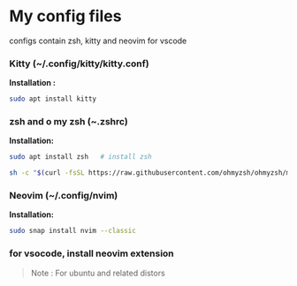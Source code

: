 # My config files

configs contain zsh, kitty and neovim for vscode

### Kitty (~/.config/kitty/kitty.conf)

**Installation :**

```bash
sudo apt install kitty
```

### zsh and o my zsh (~.zshrc)

**Installation:**

```bash
sudo apt install zsh   # install zsh

sh -c "$(curl -fsSL https://raw.githubusercontent.com/ohmyzsh/ohmyzsh/master/tools/install.sh)" # install o my zsh
```

### Neovim (~/.config/nvim)

**Installation:**

```bash
sudo snap install nvim --classic
```

### for vsocode, install neovim extension

> Note : For ubuntu and related distors
